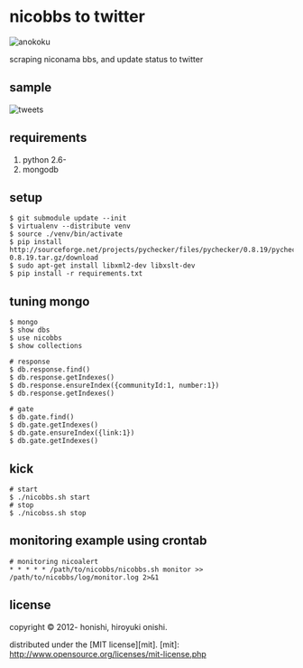 nicobbs to twitter
==
![anokoku](https://dl.dropboxusercontent.com/u/444711/github.com/honishi/nicobbs/ankoku.jpeg)

scraping niconama bbs, and update status to twitter

sample
--
![tweets](https://dl.dropboxusercontent.com/u/444711/github.com/honishi/nicobbs/tweets.png)

requirements
--
1. python 2.6-
2. mongodb

setup
--
````
$ git submodule update --init
$ virtualenv --distribute venv
$ source ./venv/bin/activate
$ pip install http://sourceforge.net/projects/pychecker/files/pychecker/0.8.19/pychecker-0.8.19.tar.gz/download
$ sudo apt-get install libxml2-dev libxslt-dev
$ pip install -r requirements.txt
````

tuning mongo
--
````
$ mongo
$ show dbs
$ use nicobbs
$ show collections

# response
$ db.response.find()
$ db.response.getIndexes()
$ db.response.ensureIndex({communityId:1, number:1})
$ db.response.getIndexes()

# gate
$ db.gate.find()
$ db.gate.getIndexes()
$ db.gate.ensureIndex({link:1})
$ db.gate.getIndexes()
````

kick
--
````
# start
$ ./nicobbs.sh start
# stop
$ ./nicobss.sh stop
````

monitoring example using crontab
--
	# monitoring nicoalert
	* * * * * /path/to/nicobbs/nicobbs.sh monitor >> /path/to/nicobbs/log/monitor.log 2>&1

license
--
copyright &copy; 2012- honishi, hiroyuki onishi.

distributed under the [MIT license][mit].
[mit]: http://www.opensource.org/licenses/mit-license.php
